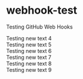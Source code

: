 # webhook-test
Testing GitHub Web Hooks
 
Testing new text 4  
Testing new text 5  
Testing new text 6  
Testing new text 7  
Testing new text 8  
Testing new text 9  
